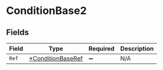 # ConditionBase2


## Fields

| Field                                                        | Type                                                         | Required                                                     | Description                                                  |
| ------------------------------------------------------------ | ------------------------------------------------------------ | ------------------------------------------------------------ | ------------------------------------------------------------ |
| `Ref`                                                        | [*ConditionBaseRef](../../models/shared/conditionbaseref.md) | :heavy_minus_sign:                                           | N/A                                                          |